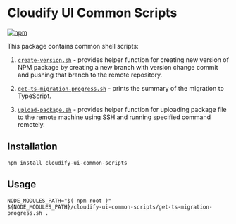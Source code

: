 # Cloudify UI Common Scripts

[![npm](https://img.shields.io/npm/v/cloudify-ui-common-scripts.svg?style=flat)](https://www.npmjs.com/package/cloudify-ui-common-scripts)

This package contains common shell scripts:

1. [`create-version.sh`](./create-version.sh) - provides helper function for creating new version of NPM package by creating a new 
   branch with version change commit and pushing that branch to the remote repository.

2. [`get-ts-migration-progress.sh`](./get-ts-migration-progress.sh) - prints the summary of the migration to TypeScript.

3. [`upload-package.sh`](./upload-package.sh) - provides helper function for uploading package file to the remote machine using SSH 
   and running specified command remotely.

## Installation

```npm
npm install cloudify-ui-common-scripts
```

## Usage

```shell
NODE_MODULES_PATH="$( npm root )"
${NODE_MODULES_PATH}/cloudify-ui-common-scripts/get-ts-migration-progress.sh .
```
